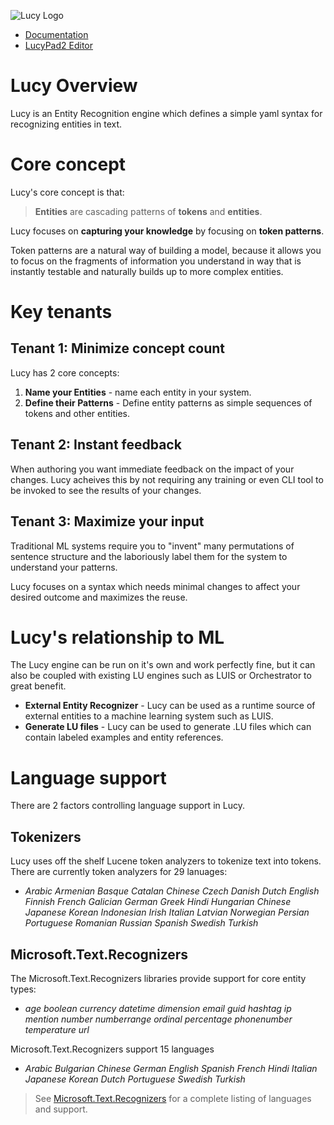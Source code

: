 ![Lucy Logo](icon256.png)

* [Documentation](help.md) 
* [LucyPad2 Editor](https://lucypad2.azurewebsites.net)

# Lucy Overview
Lucy is an Entity Recognition engine which defines a simple yaml syntax for recognizing entities in text.

#  Core concept
Lucy's core concept is that:
> **Entities** are cascading patterns of **tokens** and **entities**.

Lucy focuses on **capturing your knowledge** by focusing on **token patterns**.

Token patterns are a natural way of building a model, because it allows you to focus on the 
fragments of information you understand in way that is instantly testable and naturally
builds up to more complex entities.

# Key tenants

## Tenant 1: **Minimize concept count**
Lucy has 2 core concepts:
1. **Name your Entities** - name each entity in your system.
2. **Define their Patterns** - Define entity patterns as simple sequences of tokens and other entities.

## Tenant 2: **Instant feedback**
When authoring you want immediate feedback on the impact
of your changes.  Lucy acheives this by not requiring
any training or even CLI tool to be invoked to 
see the results of your changes.

## Tenant 3:  **Maximize your input**
Traditional ML systems require you to "invent" many
permutations of sentence structure and the laboriously
label them for the system to understand your patterns.

Lucy focuses on a syntax which needs minimal changes to affect your desired outcome and maximizes the reuse.

# Lucy's relationship to ML
The Lucy engine can be run on it's own and work perfectly
fine, but it can also be coupled with existing LU engines
such as LUIS or Orchestrator to great benefit.
* **External Entity Recognizer** - Lucy can be used as a runtime source of external entities to a machine learning system such as LUIS.
* **Generate LU files** - Lucy can be used to generate .LU files which can contain labeled examples and entity references.

# Language support
There are 2 factors controlling language support in Lucy.

## Tokenizers
Lucy uses off the shelf Lucene token analyzers to tokenize text into tokens.
There are currently token analyzers for 29 lanuages:
* *Arabic
Armenian
Basque
Catalan
Chinese
Czech
Danish
Dutch
English
Finnish
French
Galician
German
Greek
Hindi
Hungarian
Chinese
Japanese
Korean
Indonesian
Irish
Italian
Latvian
Norwegian
Persian
Portuguese
Romanian
Russian
Spanish
Swedish
Turkish*


## Microsoft.Text.Recognizers
The Microsoft.Text.Recognizers libraries provide support 
for core entity types:
* *age boolean currency datetime dimension email guid hashtag 
ip mention number numberrange ordinal percentage phonenumber temperature url*

Microsoft.Text.Recognizers support 15 languages
* *Arabic
Bulgarian
Chinese 
German
English
Spanish
French
Hindi
Italian
Japanese
Korean
Dutch
Portuguese
Swedish
Turkish*

> See [Microsoft.Text.Recognizers](https://github.com/Microsoft/Recognizers-Text) for a complete listing of languages and support.

